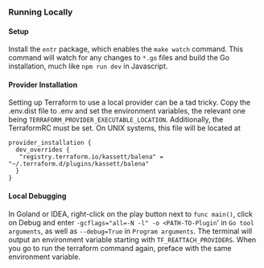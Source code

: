 
### Running Locally

#### Setup
Install the `entr` package, which enables the `make watch` command. This command
will watch for any changes to `*.go` files and build the Go installation,
much like `npm run dev` in Javascript.

#### Provider Installation
Setting up Terraform to use a local provider can be a tad tricky.
Copy the .env.dist file to .env and set the environment variables,
the relevant one being `TERRAFORM_PROVIDER_EXECUTABLE_LOCATION`.
Additionally, the TerraformRC must be set. On UNIX systems, this
file will be located at 
```hcl
provider_installation {
  dev_overrides {
   "registry.terraform.io/kassett/balena" = "~/.terraform.d/plugins/kassett/balena"
  }
}
```

#### Local Debugging
In Goland or IDEA, right-click on the play button next to `func main()`, click on Debug
and enter 
`-gcflags="all=-N -l" -o <PATH-TO-Plugin`' in `Go tool arguments`, as well as `--debug=True` in `Program arguments`.
The terminal will output an environment variable starting with `TF_REATTACH_PROVIDERS`.
When you go to run the terraform command again, preface with the same environment variable.